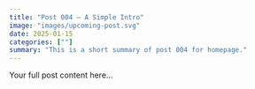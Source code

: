 ```yaml
---
title: "Post 004 — A Simple Intro"
image: "images/upcoming-post.svg"
date: 2025-01-15
categories: [""]
summary: "This is a short summary of post 004 for homepage."
---
```


Your full post content here...
